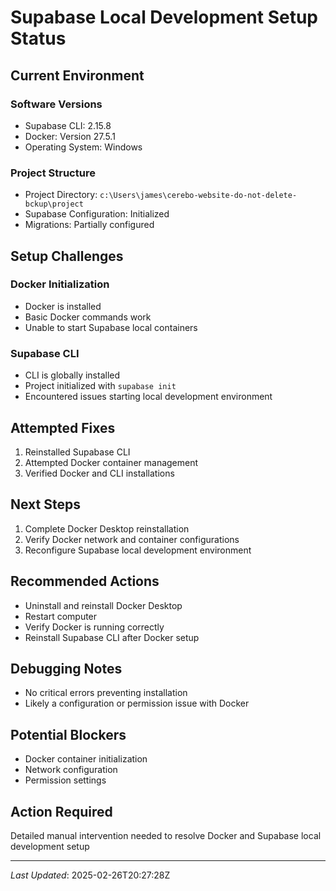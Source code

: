 # Supabase Local Development Setup Status

## Current Environment

### Software Versions
- Supabase CLI: 2.15.8
- Docker: Version 27.5.1
- Operating System: Windows

### Project Structure
- Project Directory: `c:\Users\james\cerebo-website-do-not-delete-bckup\project`
- Supabase Configuration: Initialized
- Migrations: Partially configured

## Setup Challenges

### Docker Initialization
- Docker is installed
- Basic Docker commands work
- Unable to start Supabase local containers

### Supabase CLI
- CLI is globally installed
- Project initialized with `supabase init`
- Encountered issues starting local development environment

## Attempted Fixes
1. Reinstalled Supabase CLI
2. Attempted Docker container management
3. Verified Docker and CLI installations

## Next Steps
1. Complete Docker Desktop reinstallation
2. Verify Docker network and container configurations
3. Reconfigure Supabase local development environment

## Recommended Actions
- Uninstall and reinstall Docker Desktop
- Restart computer
- Verify Docker is running correctly
- Reinstall Supabase CLI after Docker setup

## Debugging Notes
- No critical errors preventing installation
- Likely a configuration or permission issue with Docker

## Potential Blockers
- Docker container initialization
- Network configuration
- Permission settings

## Action Required
Detailed manual intervention needed to resolve Docker and Supabase local development setup

---

*Last Updated*: 2025-02-26T20:27:28Z
